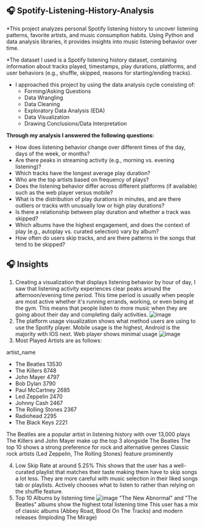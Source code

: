 ## 🎧 Spotify-Listening-History-Analysis

*This project analyzes personal Spotify listening history to uncover listening patterns, favorite artists, and music consumption habits. Using Python and data analysis libraries, it provides insights into music listening behavior over time.

*The dataset I used is a Spotify listening history dataset, containing information about tracks played, timestamps, play durations, platforms, and user behaviors (e.g., shuffle, skipped, reasons for starting/ending tracks). 
* I approached this project by using the data analysis cycle consisting of:
  * Forming/Asking Questions
  * Data Wrangling
  * Data Cleaning
  * Exploratory Data Analysis (EDA)
  * Data Visualization
  * Drawing Conclusions/Data Interpretation

 **Through my analysis I answered the following questions:**

 * How does listening behavior change over different times of the day, days of the week, or months?
 * Are there peaks in streaming activity (e.g., morning vs. evening listening)?
 * Which tracks have the longest average play duration?
 * Who are the top artists based on frequency of plays?
 * Does the listening behavior differ across different platforms (if available) such as the web player versus mobile?
 * What is the distribution of play durations in minutes, and are there outliers or tracks with unusually low or high play durations?
 * Is there a relationship between play duration and whether a track was skipped?
 * Which albums have the highest engagement, and does the context of play (e.g., autoplay vs. curated selection) vary by album?
 * How often do users skip tracks, and are there patterns in the songs that tend to be skipped?

## 🎧 Insights
1. Creating a visualization that displays listening behavior by hour of day, I saw that listening activity experiences clear peaks around the afternoon/evening time period. This time period is usually when people are most active whether it's running errands, working, or even being at the gym. This means that people listen to more music when they are going about their day and completing daily activities.
![image](https://github.com/user-attachments/assets/cc965c59-b79f-4625-a8da-a358eec3d9fc)
2. The platform usage visualization shows what method users are using to use the Spotify player. Mobile usage is the highest, Android is the majority with IOS next. Web player shows minimal usage
![image](https://github.com/user-attachments/assets/d24258a7-4cc1-4f53-8361-a2c9b0019449)
3. Most Played Artists are as follows:

artist_name
* The Beatles           13530
* The Killers            6748
* John Mayer             4797
* Bob Dylan              3790
* Paul McCartney         2685
* Led Zeppelin           2470
* Johnny Cash            2467
* The Rolling Stones     2367
* Radiohead              2295
* The Black Keys         2221

The Beatles are a popular artist in listening history with over 13,000 plays
The Killers and John Mayer make up the top 3 alongside The Beatles
The top 10 shows a strong preference for rock and alternative genres
Classic rock artists (Led Zeppelin, The Rolling Stones) feature prominently

4. Low Skip Rate at around 5.25%
This shows that the user has a well-curated playlist that matches their taste making them have to skip songs a lot less. They are more careful with music selection in their liked songs tab or playlists. Actively chooses what to listen to rather than relying on the shuffle feature.
5. Top 10 Albums by listening time
![image](https://github.com/user-attachments/assets/e83185ac-baf0-4ee8-8cfd-9d06ddeface5)
"The New Abnormal" and "The Beatles" albums show the highest total listening time
This user has a mix of classic albums (Abbey Road, Blood On The Tracks) and modern releases (Imploding The Mirage)
